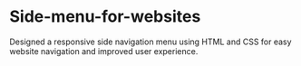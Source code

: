 # Side-menu-for-websites
Designed a responsive side navigation menu using HTML and CSS for easy website navigation and improved user experience.
